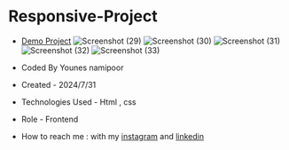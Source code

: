 # Responsive-Project

- [Demo Project](https://younes-namipoor.github.io/Responsive-Project/)
![Screenshot (29)](https://github.com/user-attachments/assets/9997c331-fffc-4706-b7b2-1b84ad1fa6b0)
![Screenshot (30)](https://github.com/user-attachments/assets/4ea9133d-d7c1-4f9f-ad52-e6b13091f2b4)
![Screenshot (31)](https://github.com/user-attachments/assets/ba0b5c44-5c14-4be0-8238-f61d4387e543)
![Screenshot (32)](https://github.com/user-attachments/assets/69551de8-d641-4107-8b42-f9e22cbe1ec0)
![Screenshot (33)](https://github.com/user-attachments/assets/3be79dde-a706-45f0-850d-62138fdb826a)

- Coded By Younes namipoor

- Created - 2024/7/31

- Technologies Used - Html , css

- Role - Frontend

- How to reach me : with my [instagram](https://www.instagram.com/younes.namipoor) and [linkedin](https://www.linkedin.com/in/younes-namipoor)
